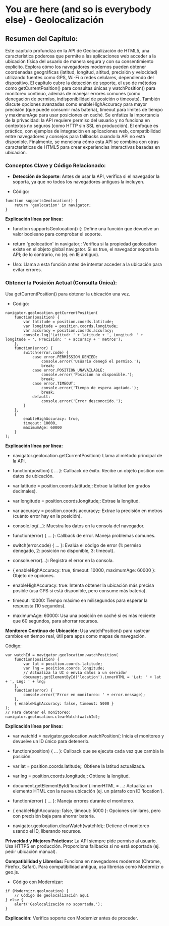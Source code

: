 # You are here (and so is everybody else) - Geolocalización
## Resumen del Capítulo:

Este capítulo profundiza en la API de Geolocalización de HTML5, una característica poderosa que permite a las aplicaciones web acceder a la ubicación física del usuario de manera segura y con su consentimiento explícito. Explora cómo los navegadores modernos pueden obtener coordenadas geográficas (latitud, longitud, altitud, precisión y velocidad) utilizando fuentes como GPS, Wi-Fi o redes celulares, dependiendo del dispositivo. El capítulo cubre la detección de soporte, el uso de métodos como getCurrentPosition() para consultas únicas y watchPosition() para monitoreo continuo, además de manejar errores comunes (como denegación de permiso, indisponibilidad de posición o timeouts). También discute opciones avanzadas como enableHighAccuracy para mayor precisión (que puede consumir más batería), timeout para límites de tiempo y maximumAge para usar posiciones en caché. Se enfatiza la importancia de la privacidad: la API requiere permiso del usuario y no funciona en contextos no seguros (como HTTP sin SSL en producción). El enfoque es práctico, con ejemplos de integración en aplicaciones web, compatibilidad entre navegadores y consejos para fallbacks cuando la API no está disponible. Finalmente, se menciona cómo esta API se combina con otras características de HTML5 para crear experiencias interactivas basadas en ubicación. 

### Conceptos Clave y Código Relacionado:

- **Detección de Soporte**: Antes de usar la API, verifica si el navegador la soporta, ya que no todos los navegadores antiguos la incluyen.

- Código:

```JS
function supportsGeolocation() {
    return 'geolocation' in navigator;
}
```

**Explicación línea por línea:**

- function supportsGeolocation() {: Define una función que devuelve un valor booleano para comprobar el soporte.

- return 'geolocation' in navigator;: Verifica si la propiedad geolocation existe en el objeto global navigator. Si es true, el navegador soporta la API; de lo contrario, no (ej. en IE antiguo).
- Uso: Llama a esta función antes de intentar acceder a la ubicación para evitar errores.

### Obtener la Posición Actual (Consulta Única):
 Usa getCurrentPosition() para obtener la ubicación una vez.

- Codigo: 

```JS
navigator.geolocation.getCurrentPosition(
    function(position) {
        var latitude = position.coords.latitude;
        var longitude = position.coords.longitude;
        var accuracy = position.coords.accuracy;
        console.log('Latitud: ' + latitude + ', Longitud: ' + longitude + ', Precisión: ' + accuracy + ' metros');
    },
    function(error) {
        switch(error.code) {
            case error.PERMISSION_DENIED:
                console.error('Usuario denegó el permiso.');
                break;
            case error.POSITION_UNAVAILABLE:
                console.error('Posición no disponible.');
                break;
            case error.TIMEOUT:
                console.error('Tiempo de espera agotado.');
                break;
            default:
                console.error('Error desconocido.');
        }
    },
    {
        enableHighAccuracy: true,
        timeout: 10000,
        maximumAge: 60000
    }
);
```

**Explicación línea por línea:**

- navigator.geolocation.getCurrentPosition(: Llama al método principal de la API.

- function(position) { ... }: Callback de éxito. Recibe un objeto position con datos de ubicación.

- var latitude = position.coords.latitude;: Extrae la latitud (en grados decimales).

- var longitude = position.coords.longitude;: Extrae la longitud.

- var accuracy = position.coords.accuracy;: Extrae la precisión en metros (cuánto error hay en la posición).

- console.log(...): Muestra los datos en la consola del navegador.

- function(error) { ... }: Callback de error. Maneja problemas comunes.

- switch(error.code) { ... }: Evalúa el código de error (1: permiso denegado, 2: posición no disponible, 3: timeout).

- console.error(...): Registra el error en la consola.

- { enableHighAccuracy: true, timeout: 10000, maximumAge: 60000 }: Objeto de opciones.

- enableHighAccuracy: true: Intenta obtener la ubicación más precisa posible (usa GPS si está disponible, pero consume más batería).

- timeout: 10000: Tiempo máximo en milisegundos para esperar la respuesta (10 segundos).

- maximumAge: 60000: Usa una posición en caché si es más reciente que 60 segundos, para ahorrar recursos.

**Monitoreo Continuo de Ubicación:** Usa watchPosition() para rastrear cambios en tiempo real, útil para apps como mapas de navegación.

Código:

```JS
var watchId = navigator.geolocation.watchPosition(
    function(position) {
        var lat = position.coords.latitude;
        var lng = position.coords.longitude;
        // Actualiza la UI o envía datos a un servidor
        document.getElementById('location').innerHTML = 'Lat: ' + lat + ', Lng: ' + lng;
    },
    function(error) {
        console.error('Error en monitoreo: ' + error.message);
    },
    { enableHighAccuracy: false, timeout: 5000 }
);
// Para detener el monitoreo: navigator.geolocation.clearWatch(watchId);
```

**Explicación línea por línea:**

- var watchId = navigator.geolocation.watchPosition(: Inicia el monitoreo y devuelve un ID único para detenerlo.

- function(position) { ... }: Callback que se ejecuta cada vez que cambia la posición.

- var lat = position.coords.latitude;: Obtiene la latitud actualizada.

- var lng = position.coords.longitude;: Obtiene la longitud.

- document.getElementById('location').innerHTML = ...: Actualiza un elemento HTML con la nueva ubicación (ej. un párrafo con ID 'location').

- function(error) { ... }: Maneja errores durante el monitoreo.

- { enableHighAccuracy: false, timeout: 5000 }: Opciones similares, pero con precisión baja para ahorrar batería.

- navigator.geolocation.clearWatch(watchId);: Detiene el monitoreo usando el ID, liberando recursos.

**Privacidad y Mejores Prácticas:** La API siempre pide permiso al usuario. Usa HTTPS en producción. Proporciona fallbacks si no está soportada (ej. pedir ubicación manual).

**Compatibilidad y Librerías:** Funciona en navegadores modernos (Chrome, Firefox, Safari). Para compatibilidad antigua, usa librerías como Modernizr o geo.js.

- Código con Modernizar:

```JS
if (Modernizr.geolocation) {
    // Código de geolocalización aquí
} else {
    alert('Geolocalización no soportada.');
}
```
**Explicación:** Verifica soporte con Modernizr antes de proceder.